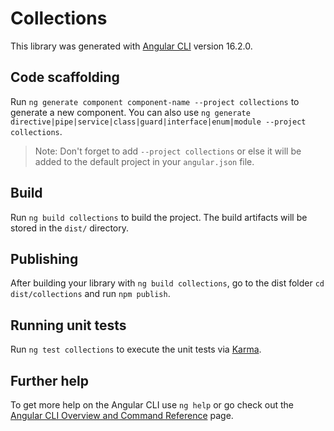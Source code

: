 # Collections

This library was generated with [Angular CLI](https://github.com/angular/angular-cli) version 16.2.0.

## Code scaffolding

Run `ng generate component component-name --project collections` to generate a new component. You can also use `ng generate directive|pipe|service|class|guard|interface|enum|module --project collections`.
> Note: Don't forget to add `--project collections` or else it will be added to the default project in your `angular.json` file. 

## Build

Run `ng build collections` to build the project. The build artifacts will be stored in the `dist/` directory.

## Publishing

After building your library with `ng build collections`, go to the dist folder `cd dist/collections` and run `npm publish`.

## Running unit tests

Run `ng test collections` to execute the unit tests via [Karma](https://karma-runner.github.io).

## Further help

To get more help on the Angular CLI use `ng help` or go check out the [Angular CLI Overview and Command Reference](https://angular.io/cli) page.
